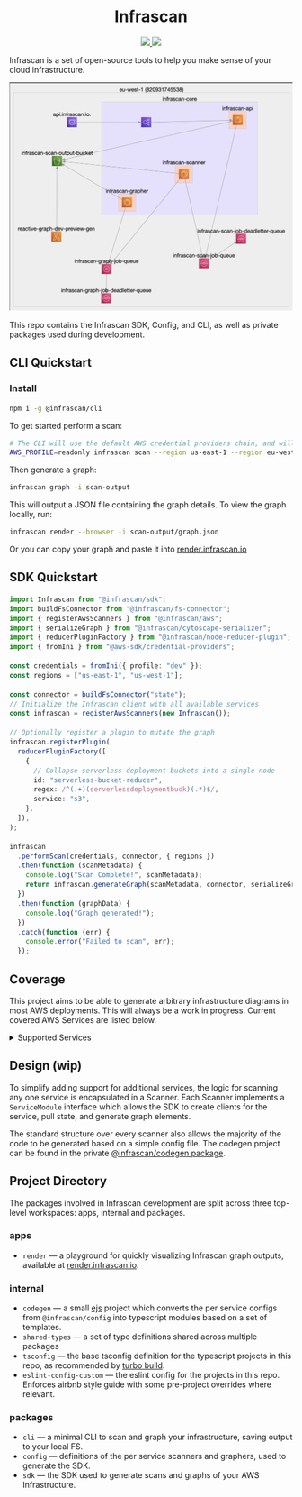 <h1 align="center">Infrascan</h1>

<p align="center">
  <a href="https://www.npmjs.com/package/@infrascan/sdk" alt="@infrascan/sdk version on npm">
    <img src="https://img.shields.io/npm/v/%40infrascan%2Fsdk?label=%40infrascan%2Fsdk" />
  </a>
  <a href="https://www.npmjs.com/package/@infrascan/cli" alt="@infrascan/cli version on npm">
    <img src="https://img.shields.io/npm/v/%40infrascan%2Fsdk?label=%40infrascan%2Fcli" />
  </a>
</p>

Infrascan is a set of open-source tools to help you make sense of your cloud infrastructure.

![Example Infrastructure map of an AWS Account](./assets/infrastructure-diagram.png)

This repo contains the Infrascan SDK, Config, and CLI, as well as private packages used during development.

## CLI Quickstart

### Install

```sh
npm i -g @infrascan/cli
```

To get started perform a scan:

```sh
# The CLI will use the default AWS credential providers chain, and will respect any standard AWS environment variables used to configure it.
AWS_PROFILE=readonly infrascan scan --region us-east-1 --region eu-west-1 -o scan-output
```

Then generate a graph:

```sh
infrascan graph -i scan-output
```

This will output a JSON file containing the graph details. To view the graph locally, run:

```sh
infrascan render --browser -i scan-output/graph.json
```

Or you can copy your graph and paste it into [render.infrascan.io](https://render.infrascan.io)

## SDK Quickstart

```ts
import Infrascan from "@infrascan/sdk";
import buildFsConnector from "@infrascan/fs-connector";
import { registerAwsScanners } from "@infrascan/aws";
import { serializeGraph } from "@infrascan/cytoscape-serializer";
import { reducerPluginFactory } from "@infrascan/node-reducer-plugin";
import { fromIni } from "@aws-sdk/credential-providers";

const credentials = fromIni({ profile: "dev" });
const regions = ["us-east-1", "us-west-1"];

const connector = buildFsConnector("state");
// Initialize the Infrascan client with all available services
const infrascan = registerAwsScanners(new Infrascan());

// Optionally register a plugin to mutate the graph
infrascan.registerPlugin(
  reducerPluginFactory([
    {
      // Collapse serverless deployment buckets into a single node
      id: "serverless-bucket-reducer",
      regex: /^(.+)(serverlessdeploymentbuck)(.*)$/,
      service: "s3",
    },
  ]),
);

infrascan
  .performScan(credentials, connector, { regions })
  .then(function (scanMetadata) {
    console.log("Scan Complete!", scanMetadata);
    return infrascan.generateGraph(scanMetadata, connector, serializeGraph);
  })
  .then(function (graphData) {
    console.log("Graph generated!");
  })
  .catch(function (err) {
    console.error("Failed to scan", err);
  });
```

## Coverage

This project aims to be able to generate arbitrary infrastructure diagrams in most AWS deployments. This will always be a work in progress. Current covered AWS Services are listed below.

<details>
  <summary>Supported Services</summary>

- Api-Gateway
- Autoscaling
- Cloudfront
- Cloudwatch-logs
- DynamoDB
- EC2
- ECS
- Elastic Load Balancing
- Lambda
- RDS
- Route53
- S3
- SNS
- SQS

</details>

## Design (wip)

To simplify adding support for additional services, the logic for scanning any one service is encapsulated in a Scanner. Each Scanner implements a `ServiceModule` interface which allows the SDK to create clients for the service, pull state, and generate graph elements.

The standard structure over every scanner also allows the majority of the code to be generated based on a simple config file. The codegen project can be found in the private [@infrascan/codegen package](./aws-scanners/codegen).

## Project Directory

The packages involved in Infrascan development are split across three top-level workspaces: apps, internal and packages.

### apps

- `render` — a playground for quickly visualizing Infrascan graph outputs, available at [render.infrascan.io](https://render.infrascan.io).

### internal

- `codegen` — a small [ejs](https://github.com/mde/ejs) project which converts the per service configs from `@infrascan/config` into typescript modules based on a set of templates.
- `shared-types` — a set of type definitions shared across multiple packages
- `tsconfig` — the base tsconfig definition for the typescript projects in this repo, as recommended by [turbo build](https://turbo.build/repo/docs/handbook/linting/typescript#sharing-tsconfigjson).
- `eslint-config-custom` — the eslint config for the projects in this repo. Enforces airbnb style guide with some pre-project overrides where relevant.

### packages

- `cli` — a minimal CLI to scan and graph your infrastructure, saving output to your local FS.
- `config` — definitions of the per service scanners and graphers, used to generate the SDK.
- `sdk` — the SDK used to generate scans and graphs of your AWS Infrastructure.
